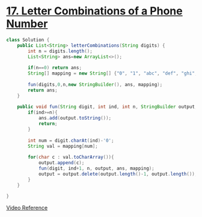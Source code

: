 # [17. Letter Combinations of a Phone Number](https://leetcode.com/problems/letter-combinations-of-a-phone-number/)
```java
class Solution {
    public List<String> letterCombinations(String digits) {
        int n = digits.length();
        List<String> ans=new ArrayList<>();
        
        if(n==0) return ans;
        String[] mapping = new String[] {"0", "1", "abc", "def", "ghi", "jkl", "mno", "pqrs", "tuv", "wxyz"};
        
        fun(digits,0,n,new StringBuilder(), ans, mapping);
        return ans;
    }
    
    public void fun(String digit, int ind, int n, StringBuilder output, List<String> ans, String mapping[]){
        if(ind>=n){
            ans.add(output.toString());
            return;
        }
        
        int num = digit.charAt(ind)-'0';
        String val = mapping[num];
        
        for(char c : val.toCharArray()){
            output.append(c);
            fun(digit, ind+1, n, output, ans, mapping);
            output = output.delete(output.length()-1, output.length());
        }
    }
     
}
```
[Video Reference](https://youtu.be/tWnHbSHwNmA)